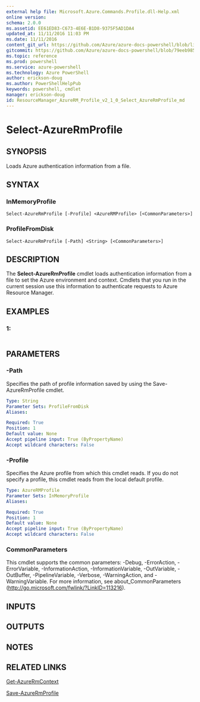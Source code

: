 ```yaml
---
external help file: Microsoft.Azure.Commands.Profile.dll-Help.xml
online version: 
schema: 2.0.0
ms.assetid: EE61ED83-C673-4E6E-B1D8-9375F5AD1DA4
updated_at: 11/11/2016 11:03 PM
ms.date: 11/11/2016
content_git_url: https://github.com/Azure/azure-docs-powershell/blob/live/azureps-cmdlets-docs/ResourceManager/AzureRM.Profile/v2.1.0/Select-AzureRmProfile.md
gitcommit: https://github.com/Azure/azure-docs-powershell/blob/79eeb985ea480979357fb4695832a0c3d29a48bf/azureps-cmdlets-docs/ResourceManager/AzureRM.Profile/v2.1.0/Select-AzureRmProfile.md
ms.topic: reference
ms.prod: powershell
ms.service: azure-powershell
ms.technology: Azure PowerShell
author: erickson-doug
ms.author: PowerShellHelpPub
keywords: powershell, cmdlet
manager: erickson-doug
id: ResourceManager_AzureRM_Profile_v2_1_0_Select_AzureRmProfile_md
---
```


# Select-AzureRmProfile

## SYNOPSIS
Loads Azure authentication information from a file.

## SYNTAX

### InMemoryProfile
```
Select-AzureRmProfile [-Profile] <AzureRMProfile> [<CommonParameters>]
```

### ProfileFromDisk
```
Select-AzureRmProfile [-Path] <String> [<CommonParameters>]
```

## DESCRIPTION
The **Select-AzureRmProfile** cmdlet loads authentication information from a file to set the Azure environment and context.
Cmdlets that you run in the current session use this information to authenticate requests to Azure Resource Manager.

## EXAMPLES

### 1:
```

```

## PARAMETERS

### -Path
Specifies the path of profile information saved by using the Save-AzureRmProfile cmdlet.

```yaml
Type: String
Parameter Sets: ProfileFromDisk
Aliases: 

Required: True
Position: 1
Default value: None
Accept pipeline input: True (ByPropertyName)
Accept wildcard characters: False
```

### -Profile
Specifies the Azure profile from which this cmdlet reads.
If you do not specify a profile, this cmdlet reads from the local default profile.

```yaml
Type: AzureRMProfile
Parameter Sets: InMemoryProfile
Aliases: 

Required: True
Position: 1
Default value: None
Accept pipeline input: True (ByPropertyName)
Accept wildcard characters: False
```

### CommonParameters
This cmdlet supports the common parameters: -Debug, -ErrorAction, -ErrorVariable, -InformationAction, -InformationVariable, -OutVariable, -OutBuffer, -PipelineVariable, -Verbose, -WarningAction, and -WarningVariable. For more information, see about_CommonParameters (http://go.microsoft.com/fwlink/?LinkID=113216).

## INPUTS

## OUTPUTS

## NOTES

## RELATED LINKS

[Get-AzureRmContext](xref:ResourceManager/AzureRM.Profile/v2.1.0/Get-AzureRmContext.md)

[Save-AzureRmProfile](xref:ResourceManager/AzureRM.Profile/v2.1.0/Save-AzureRmProfile.md)


